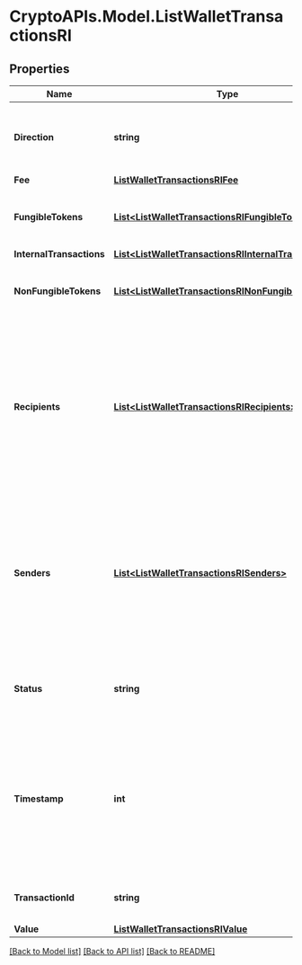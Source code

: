 # CryptoAPIs.Model.ListWalletTransactionsRI

## Properties

Name | Type | Description | Notes
------------ | ------------- | ------------- | -------------
**Direction** | **string** | Defines the direction of the transaction, e.g. incoming. | 
**Fee** | [**ListWalletTransactionsRIFee**](ListWalletTransactionsRIFee.md) |  | 
**FungibleTokens** | [**List&lt;ListWalletTransactionsRIFungibleTokens&gt;**](ListWalletTransactionsRIFungibleTokens.md) | Represents fungible tokens&#39;es detailed information | [optional] 
**InternalTransactions** | [**List&lt;ListWalletTransactionsRIInternalTransactions&gt;**](ListWalletTransactionsRIInternalTransactions.md) |  | [optional] 
**NonFungibleTokens** | [**List&lt;ListWalletTransactionsRINonFungibleTokens&gt;**](ListWalletTransactionsRINonFungibleTokens.md) | Represents non-fungible tokens&#39;es detailed information. | [optional] 
**Recipients** | [**List&lt;ListWalletTransactionsRIRecipients&gt;**](ListWalletTransactionsRIRecipients.md) | Represents a list of recipient addresses with the respective amounts. In account-based protocols like Ethereum there is only one address in this list. | 
**Senders** | [**List&lt;ListWalletTransactionsRISenders&gt;**](ListWalletTransactionsRISenders.md) | Represents a list of sender addresses with the respective amounts. In account-based protocols like Ethereum there is only one address in this list. | 
**Status** | **string** | Defines the status of the transaction, if it is confirmed or unconfirmed. | 
**Timestamp** | **int** | Defines the exact date/time in Unix Timestamp when this transaction was mined, confirmed or first seen in Mempool, if it is unconfirmed. | 
**TransactionId** | **string** | Represents the unique TD of the transaction. | 
**Value** | [**ListWalletTransactionsRIValue**](ListWalletTransactionsRIValue.md) |  | 

[[Back to Model list]](../README.md#documentation-for-models) [[Back to API list]](../README.md#documentation-for-api-endpoints) [[Back to README]](../README.md)

